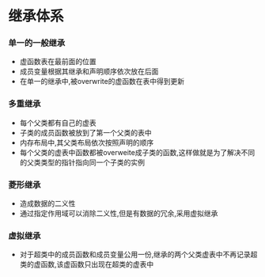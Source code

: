 # 继承体系

### 单一的一般继承
*   虚函数表在最前面的位置
*   成员变量根据其继承和声明顺序依次放在后面
*   在单一的继承中,被overwrite的虚函数在表中得到更新


### 多重继承
*   每个父类都有自己的虚表
*   子类的成员函数被放到了第一个父类的表中
*   内存布局中,其父类布局依次按照声明的顺序
*   每个父类的虚表中函数都被overweite成子类的函数,这样做就是为了解决不同的父类类型的指针指向同一个子类的实例

### 菱形继承
*   造成数据的二义性
*   通过指定作用域可以消除二义性,但是有数据的冗余,采用虚拟继承

### 虚拟继承
*   对于超类中的成员函数和成员变量公用一份,继承的两个父类虚表中不再记录超类的虚函数,该虚函数只出现在超类的虚表中
